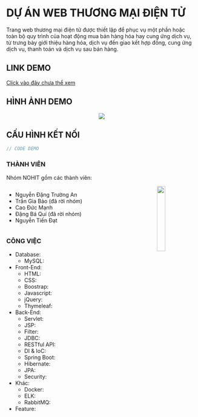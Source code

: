 # DỰ ÁN WEB THƯƠNG MẠI ĐIỆN TỬ
Trang web thương mại điện tử được thiết lập để phục vụ một phần hoặc toàn bộ quy trình của hoạt động mua bán hàng hóa hay cung ứng dịch vụ, từ trưng bày giới thiệu hàng hóa, dịch vụ đến giao kết hợp đồng, cung ứng dịch vụ, thanh toán và dịch vụ sau bán hàng.

## LINK DEMO
[Click vào đây chưa thể xem]()

## HÌNH ẢNH DEMO
<p align="center">
<img src="https://media-exp1.licdn.com/dms/image/C5622AQGHqawx9dEKUg/feedshare-shrink_2048_1536/0/1659002871239?e=1661990400&v=beta&t=V6Dtu_HDL6MLdkc2bnjnxGkGLPyp4omh9XkEkuUvCJk"></img>
</p>

## CẤU HÌNH KẾT NỐI
```java
// CODE DEMO
```

### THÀNH VIÊN
Nhóm NOHIT gồm các thành viên:

<img src="https://media-exp1.licdn.com/dms/image/C5622AQGtkRfQZFA0UQ/feedshare-shrink_800/0/1659003903148?e=1661990400&v=beta&t=_XIFrJVYKHJBEvxsTHRXje4pTWWzVIxJqoJMUs-0EEU" align="right" width="21%" height="21%"></img>
<div style="display:flex;">

- Nguyễn Đặng Trường An
- Trần Gia Bảo (đã rời nhóm)
- Cao Đức Mạnh
- Đặng Bá Quí (đã rời nhóm)
- Nguyễn Tiến Đạt

</div>

### CÔNG VIỆC
- Database:
    - MySQL:
- Front-End:
    - HTML:
    - CSS:
    - Boostrap:
    - Javascript:
    - jQuery:
    - Thymeleaf:
- Back-End:
    - Servlet:
    - JSP:
    - Filter:
    - JDBC:
    - RESTful API:
    - DI & IoC:
    - Spring Boot:
    - Hibernate:
    - JPA:
    - Security:
- Khác:
    - Docker:
    - ELK:
    - RabbitMQ:
- Feature:
